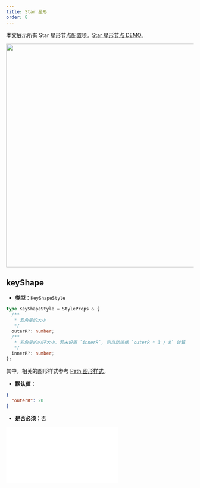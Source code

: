 ```yaml
---
title: Star 星形
order: 8
---
```


本文展示所有 Star 星形节点配置项。[Star 星形节点 DEMO](/zh/examples/item/defaultNodes/#star)。

<img src="https://mdn.alipayobjects.com/huamei_qa8qxu/afts/img/A*YSVjSLyYNwIAAAAAAAAAAAAADmJ7AQ/original" width=600 />

## keyShape

- **类型**：`KeyShapeStyle`

```typescript
type KeyShapeStyle = StyleProps & {
  /**
   * 五角星的大小
   */
  outerR?: number;
  /**
   * 五角星的内环大小。若未设置 `innerR`, 则自动根据 `outerR * 3 / 8` 计算
   */
  innerR?: number;
};
```

其中，相关的图形样式参考 [Path 图形样式](../shape/PathStyleProps.zh.md)。

- **默认值**：

```json
{
  "outerR": 20
}
```

- **是否必须**：否

<embed src="../../../common/NodeShapeStyles.zh.md"></embed>
